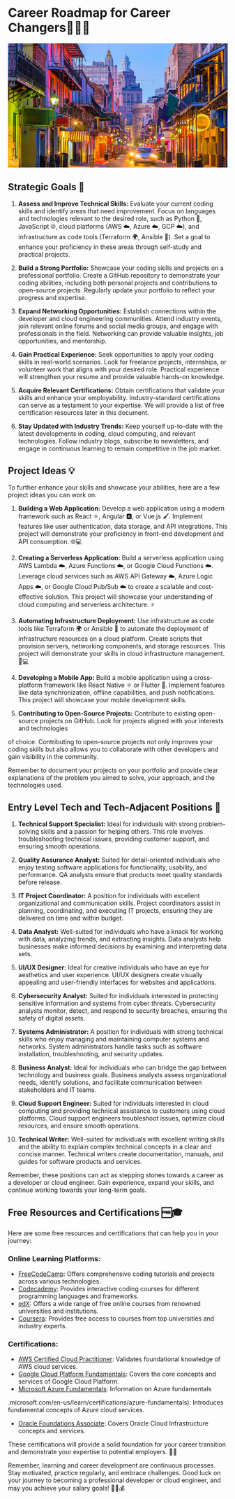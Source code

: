 # Career Roadmap for Career Changers👩‍💻🚀
![Tech Role](image.jpg)

## Strategic Goals 🎯

1. **Assess and Improve Technical Skills:** Evaluate your current coding skills and identify areas that need improvement. Focus on languages and technologies relevant to the desired role, such as Python 🐍, JavaScript 🌐, cloud platforms (AWS ☁️, Azure ☁️, GCP ☁️), and infrastructure as code tools (Terraform 🌍, Ansible 🤖). Set a goal to enhance your proficiency in these areas through self-study and practical projects.

2. **Build a Strong Portfolio:** Showcase your coding skills and projects on a professional portfolio. Create a GitHub repository to demonstrate your coding abilities, including both personal projects and contributions to open-source projects. Regularly update your portfolio to reflect your progress and expertise. 

3. **Expand Networking Opportunities:** Establish connections within the developer and cloud engineering communities. Attend industry events, join relevant online forums and social media groups, and engage with professionals in the field. Networking can provide valuable insights, job opportunities, and mentorship. 

4. **Gain Practical Experience:** Seek opportunities to apply your coding skills in real-world scenarios. Look for freelance projects, internships, or volunteer work that aligns with your desired role. Practical experience will strengthen your resume and provide valuable hands-on knowledge. 

5. **Acquire Relevant Certifications:** Obtain certifications that validate your skills and enhance your employability. Industry-standard certifications can serve as a testament to your expertise. We will provide a list of free certification resources later in this document. 

6. **Stay Updated with Industry Trends:** Keep yourself up-to-date with the latest developments in coding, cloud computing, and relevant technologies. Follow industry blogs, subscribe to newsletters, and engage in continuous learning to remain competitive in the job market. 
## Project Ideas 💡

To further enhance your skills and showcase your abilities, here are a few project ideas you can work on:

1. **Building a Web Application:** Develop a web application using a modern framework such as React ⚛️, Angular 🅰️, or Vue.js 🖌️. Implement features like user authentication, data storage, and API integrations. This project will demonstrate your proficiency in front-end development and API consumption. 🌐💻

2. **Creating a Serverless Application:** Build a serverless application using AWS Lambda ☁️, Azure Functions ☁️, or Google Cloud Functions ☁️. Leverage cloud services such as AWS API Gateway ☁️, Azure Logic Apps ☁️, or Google Cloud Pub/Sub ☁️ to create a scalable and cost-effective solution. This project will showcase your understanding of cloud computing and serverless architecture. ⚡

3. **Automating Infrastructure Deployment:** Use infrastructure as code tools like Terraform 🌍 or Ansible 🤖 to automate the deployment of infrastructure resources on a cloud platform. Create scripts that provision servers, networking components, and storage resources. This project will demonstrate your skills in cloud infrastructure management. 🚀💻

4. **Developing a Mobile App:** Build a mobile application using a cross-platform framework like React Native ⚛️ or Flutter 🦋. Implement features like data synchronization, offline capabilities, and push notifications. This project will showcase your mobile development skills. 

5. **Contributing to Open-Source Projects:** Contribute to existing open-source projects on GitHub. Look for projects aligned with your interests and technologies

 of choice. Contributing to open-source projects not only improves your coding skills but also allows you to collaborate with other developers and gain visibility in the community. 

Remember to document your projects on your portfolio and provide clear explanations of the problem you aimed to solve, your approach, and the technologies used. 

## Entry Level Tech and Tech-Adjacent Positions 🌟

1. **Technical Support Specialist:** Ideal for individuals with strong problem-solving skills and a passion for helping others. This role involves troubleshooting technical issues, providing customer support, and ensuring smooth operations.

2. **Quality Assurance Analyst:** Suited for detail-oriented individuals who enjoy testing software applications for functionality, usability, and performance. QA analysts ensure that products meet quality standards before release.

3. **IT Project Coordinator:** A position for individuals with excellent organizational and communication skills. Project coordinators assist in planning, coordinating, and executing IT projects, ensuring they are delivered on time and within budget.

4. **Data Analyst:** Well-suited for individuals who have a knack for working with data, analyzing trends, and extracting insights. Data analysts help businesses make informed decisions by examining and interpreting data sets.

5. **UI/UX Designer:** Ideal for creative individuals who have an eye for aesthetics and user experience. UI/UX designers create visually appealing and user-friendly interfaces for websites and applications.

6. **Cybersecurity Analyst:** Suited for individuals interested in protecting sensitive information and systems from cyber threats. Cybersecurity analysts monitor, detect, and respond to security breaches, ensuring the safety of digital assets.

7. **Systems Administrator:** A position for individuals with strong technical skills who enjoy managing and maintaining computer systems and networks. System administrators handle tasks such as software installation, troubleshooting, and security updates.

8. **Business Analyst:** Ideal for individuals who can bridge the gap between technology and business goals. Business analysts assess organizational needs, identify solutions, and facilitate communication between stakeholders and IT teams.

9. **Cloud Support Engineer:** Suited for individuals interested in cloud computing and providing technical assistance to customers using cloud platforms. Cloud support engineers troubleshoot issues, optimize cloud resources, and ensure smooth operations.

10. **Technical Writer:** Well-suited for individuals with excellent writing skills and the ability to explain complex technical concepts in a clear and concise manner. Technical writers create documentation, manuals, and guides for software products and services.

Remember, these positions can act as stepping stones towards a career as a developer or cloud engineer. Gain experience, expand your skills, and continue working towards your long-term goals.

## Free Resources and Certifications 🆓🎓

Here are some free resources and certifications that can help you in your journey:

### Online Learning Platforms:
- [FreeCodeCamp](https://www.freecodecamp.org/): Offers comprehensive coding tutorials and projects across various technologies.
- [Codecademy](https://www.codecademy.com/): Provides interactive coding courses for different programming languages and frameworks.
- [edX](https://www.edx.org/): Offers a wide range of free online courses from renowned universities and institutions.
- [Coursera](https://www.coursera.org/): Provides free access to courses from top universities and industry experts.

### Certifications:
- [AWS Certified Cloud Practitioner](https://aws.amazon.com/certification/certified-cloud-practitioner/): Validates foundational knowledge of AWS cloud services.
- [Google Cloud Platform Fundamentals](https://cloud.google.com/certification/cloud-engineer): Covers the core concepts and services of Google Cloud Platform.
- [Microsoft Azure Fundamentals](https://learn.microsoft.com/en-us/certifications/azure-fundamentals/): Information on Azure fundamentals 

.microsoft.com/en-us/learn/certifications/azure-fundamentals): Introduces fundamental concepts of Azure cloud services.
- [Oracle Foundations Associate](https://education.oracle.com/oci-foundations-2021-associate/pexam_1Z0-1085): Covers Oracle Cloud Infrastructure concepts and services.

These certifications will provide a solid foundation for your career transition and demonstrate your expertise to potential employers. 🌟🎉

Remember, learning and career development are continuous processes. Stay motivated, practice regularly, and embrace challenges. Good luck on your journey to becoming a professional developer or cloud engineer, and may you achieve your salary goals! 🚀💼💰
